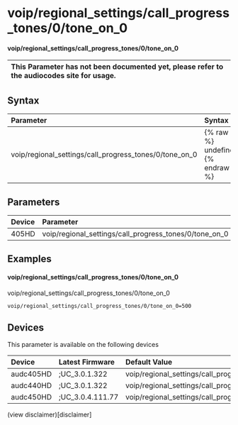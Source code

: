 ﻿---
description: voip/regional_settings/call_progress_tones/0/tone_on_0
search: false
---

# voip/regional_settings/call_progress_tones/0/tone_on_0

#### voip/regional_settings/call_progress_tones/0/tone_on_0


| This Parameter has not been documented yet, please refer to the audiocodes site for usage.  |
| :--- |

## Syntax
| Parameter | Syntax |
| :--- | :--- |
|voip/regional_settings/call_progress_tones/0/tone_on_0 | {% raw %} undefined {% endraw %} |

## Parameters
|Device|Parameter|value|Description|
|:---|:---|:---|:---|
| 405HD | voip/regional_settings/call_progress_tones/0/tone_on_0 |  |  |

## Examples
#### voip/regional_settings/call_progress_tones/0/tone_on_0

voip/regional_settings/call_progress_tones/0/tone_on_0

```
voip/regional_settings/call_progress_tones/0/tone_on_0=500
```

## Devices
This parameter is available on the following devices

| Device | Latest Firmware | Default Value |
|:---|:---|:---|
| audc405HD | ;UC_3.0.1.322 | voip/regional_settings/call_progress_tones/0/tone_on_0=500 
| audc440HD | ;UC_3.0.1.322 | voip/regional_settings/call_progress_tones/0/tone_on_0=500 
| audc450HD | ;UC_3.0.4.111.77 | voip/regional_settings/call_progress_tones/0/tone_on_0=500 

(view disclaimer)[disclaimer]
